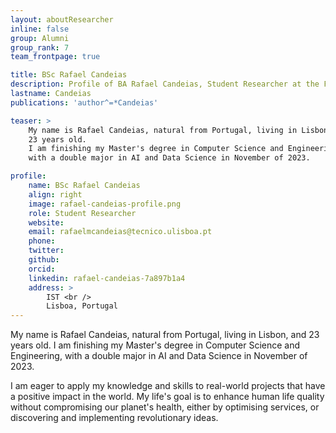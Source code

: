 ```yaml
---
layout: aboutResearcher
inline: false
group: Alumni
group_rank: 7
team_frontpage: true

title: BSc Rafael Candeias
description: Profile of BA Rafael Candeias, Student Researcher at the FEELab Group.
lastname: Candeias
publications: 'author^=*Candeias'

teaser: >
    My name is Rafael Candeias, natural from Portugal, living in Lisbon, and
    23 years old.
    I am finishing my Master's degree in Computer Science and Engineering,
    with a double major in AI and Data Science in November of 2023.

profile:
    name: BSc Rafael Candeias
    align: right
    image: rafael-candeias-profile.png
    role: Student Researcher
    website:
    email: rafaelmcandeias@tecnico.ulisboa.pt
    phone:
    twitter:
    github:
    orcid:
    linkedin: rafael-candeias-7a897b1a4
    address: >
        IST <br />
        Lisboa, Portugal
---
```


My name is Rafael Candeias, natural from Portugal, living in Lisbon, and
23 years old.
I am finishing my Master's degree in Computer Science and Engineering,
with a double major in AI and Data Science in November of 2023.

I am eager to apply my knowledge and skills to real-world projects that
have a positive impact in the world. My life's goal is to enhance human
life quality without compromising our planet's health, either by
optimising services, or discovering and implementing revolutionary ideas.

